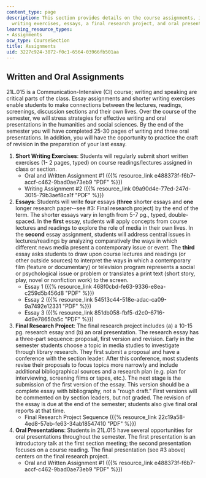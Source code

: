 ```yaml
---
content_type: page
description: This section provides details on the course assignments, including short
  writing exercises, essays, a final research project, and oral presentations.
learning_resource_types:
- Assignments
ocw_type: CourseSection
title: Assignments
uid: 3227c924-3872-f0c1-6564-03966fb501aa
---
```


Written and Oral Assignments
----------------------------

21L.015 is a Communication-Intensive (CI) course; writing and speaking are critical parts of the class. Essay assignments and shorter writing exercises enable students to make connections between the lectures, readings, screenings, discussion sections and their own lives. Over the course of the semester, we will stress strategies for effective writing and oral presentations in the humanities and social sciences. By the end of the semester you will have completed 25-30 pages of writing and three oral presentations. In addition, you will have the opportunity to practice the craft of revision in the preparation of your last essay.

1.  **Short Writing Exercises**: Students will regularly submit short written exercises (1- 2 pages, typed) on course readings/lectures assigned in class or section.
    *   Oral and Written Assignment #1 ({{% resource_link e488373f-f6b7-accf-c462-9bad0ae73eb9 "PDF" %}})
    *   Writing Assignment #2 ({{% resource_link 09a90d4e-77ed-247d-3015-79b3aef8ca1f "PDF" %}})
2.  **Essays**: Students will write **four** essays (**three** shorter essays and **one** longer research paper--see #3: Final research project) by the end of the term. The shorter essays vary in length from 5-7 pg., typed, double-spaced. In the **first** essay, students will apply concepts from course lectures and readings to explore the role of media in their own lives. In the **second** essay assignment, students will address central issues in lectures/readings by analyzing comparatively the ways in which different news media present a contemporary issue or event. The **third** essay asks students to draw upon course lectures and readings (or other outside sources) to interpret the ways in which a contemporary film (feature or documentary) or television program represents a social or psychological issue or problem or translates a print text (short story, play, novel or nonfiction work) to the screen.
    *   Essay 1 ({{% resource_link 468f0cbd-fe63-9336-e8ea-c259d5b456d8 "PDF" %}})
    *   Essay 2 ({{% resource_link 54513c44-518e-adac-ca09-9a7492e12331 "PDF" %}})
    *   Essay 3 ({{% resource_link 851db058-fbf5-d2c0-6716-4d9e78650a5c "PDF" %}})
3.  **Final Research Project**: The final research project includes (a) a 10-15 pg. research essay and (b) an oral presentation. The research essay has a three-part sequence: proposal, first version and revision. Early in the semester students choose a topic in media studies to investigate through library research. They first submit a proposal and have a conference with the section leader. After this conference, most students revise their proposals to focus topics more narrowly and include additional bibliographical sources and a research plan (e.g. plan for interviewing, screening films or tapes, etc.). The next stage is the submission of the first version of the essay. This version should be a complete essay with bibliography, not a "rough draft." First versions will be commented on by section leaders, but not graded. The revision of the essay is due at the end of the semester; students also give final oral reports at that time.
    *   Final Research Project Sequence ({{% resource_link 22c19a58-4ed8-57eb-fe63-34ab18547410 "PDF" %}})
4.  **Oral Presentations**: Students in 21L.015 have several opportunities for oral presentations throughout the semester. The first presentation is an introductory talk at the first section meeting; the second presentation focuses on a course reading. The final presentation (see #3 above) centers on the final research project.
    *   Oral and Written Assignment #1 ({{% resource_link e488373f-f6b7-accf-c462-9bad0ae73eb9 "PDF" %}})